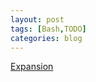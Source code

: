 ```yaml
---
layout: post
tags: [Bash,TODO]
categories: blog
---
```

[Expansion](http://linuxcommand.org/lc3_lts0080.php)
